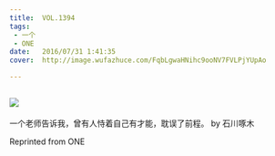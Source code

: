 ```yaml
---
title:	VOL.1394
tags:
 - 一个
 - ONE
date:	2016/07/31 1:41:35
cover:	http://image.wufazhuce.com/FqbLgwaHNihc9ooNV7FVLPjYUpAo

---
```

![](http://image.wufazhuce.com/FqbLgwaHNihc9ooNV7FVLPjYUpAo)
---

一个老师告诉我，曾有人恃着自己有才能，耽误了前程。 by 石川啄木
 
Reprinted from ONE
